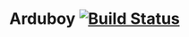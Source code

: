 # Arduboy [![Build Status](https://travis-ci.org/bendo/arduboy.svg?branch=master)](https://travis-ci.org/bendo/arduboy)

